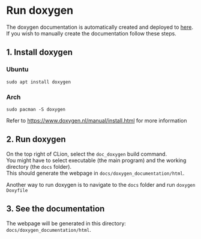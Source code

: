 # Run doxygen

The doxygen documentation is automatically created and deployed to [here](https://da-water-supply.vercel.app/).  
If you wish to manually create the documentation follow these steps.
## 1. Install doxygen

### Ubuntu

`sudo apt install doxygen`

### Arch

`sudo pacman -S doxygen`

Refer to https://www.doxygen.nl/manual/install.html for more information

## 2. Run doxygen

On the top right of CLion, select the `doc_doxygen` build command.  
You might have to select executable (the main program) and the working directory (the `docs` folder).  
This should generate the webpage in `docs/doxygen_documentation/html`.

Another way to run doxygen is to navigate to the `docs` folder and run `doxygen Doxyfile`


## 3. See the documentation

The webpage will be generated in this directory: `docs/doxygen_documentation/html`.  